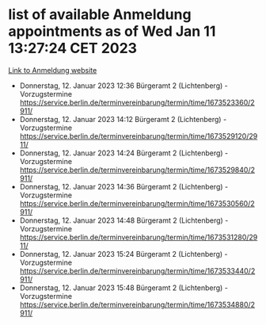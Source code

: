 # list of available Anmeldung appointments as of Wed Jan 11 13:27:24 CET 2023
[Link to Anmeldung website](https://service.berlin.de/terminvereinbarung/termin/tag.php?termin=0&anliegen[]=120686&dienstleisterlist=122210,122217,327316,122219,327312,122227,327314,122231,327346,122243,327348,122252,329742,122260,329745,122262,329748,122254,329751,122271,327278,122273,327274,122277,327276,330436,122280,327294,122282,327290,122284,327292,327539,122291,327270,122285,327266,122286,327264,122296,327268,150230,329760,122301,327282,122297,327286,122294,327284,122312,329763,122314,329775,122304,327330,122311,327334,122309,327332,122281,327352,122279,329772,122276,327324,122274,327326,122267,329766,122246,327318,122251,327320,122257,327322,122208,327298,122226,327300,121362,121364&herkunft=http%3A%2F%2Fservice.berlin.de%2Fdienstleistung%2F120686%2F)
- Donnerstag, 12. Januar 2023 12:36 Bürgeramt 2 (Lichtenberg) - Vorzugstermine https://service.berlin.de/terminvereinbarung/termin/time/1673523360/2911/
- Donnerstag, 12. Januar 2023 14:12 Bürgeramt 2 (Lichtenberg) - Vorzugstermine https://service.berlin.de/terminvereinbarung/termin/time/1673529120/2911/
- Donnerstag, 12. Januar 2023 14:24 Bürgeramt 2 (Lichtenberg) - Vorzugstermine https://service.berlin.de/terminvereinbarung/termin/time/1673529840/2911/
- Donnerstag, 12. Januar 2023 14:36 Bürgeramt 2 (Lichtenberg) - Vorzugstermine https://service.berlin.de/terminvereinbarung/termin/time/1673530560/2911/
- Donnerstag, 12. Januar 2023 14:48 Bürgeramt 2 (Lichtenberg) - Vorzugstermine https://service.berlin.de/terminvereinbarung/termin/time/1673531280/2911/
- Donnerstag, 12. Januar 2023 15:24 Bürgeramt 2 (Lichtenberg) - Vorzugstermine https://service.berlin.de/terminvereinbarung/termin/time/1673533440/2911/
- Donnerstag, 12. Januar 2023 15:48 Bürgeramt 2 (Lichtenberg) - Vorzugstermine https://service.berlin.de/terminvereinbarung/termin/time/1673534880/2911/
